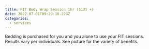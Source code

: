 ```yaml
---
title: FIT Body Wrap Session 1hr ($125 +)
date: 2022-07-01T09:29:18.223Z
categories:
  - services
---
```

Bedding is purchased for you and you alone to use your FIT sessions. Results vary per individuals. See picture for the variety of benefits.